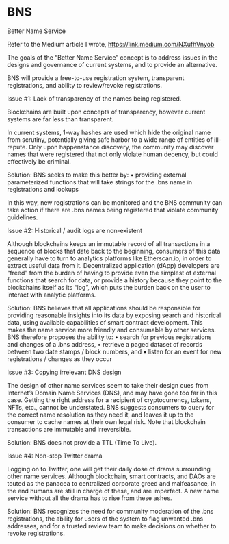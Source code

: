 # BNS
Better Name Service

Refer to the Medium article I wrote, https://link.medium.com/NXufhVnyob

The goals of the “Better Name Service” concept is to address issues in the designs and governance of current systems, and to provide an alternative.

BNS will provide a free-to-use registration system, transparent registrations, and ability to review/revoke registrations.

Issue #1: Lack of transparency of the names being registered.

Blockchains are built upon concepts of transparency, however current systems are far less than transparent.

In current systems, 1-way hashes are used which hide the original name from scrutiny, potentially giving safe harbor to a wide range of entities of ill-repute. Only upon happenstance discovery, the community may discover names that were registered that not only violate human decency, but could effectively be criminal.

Solution:
BNS seeks to make this better by:
• providing external parameterized functions that will take strings for the .bns name in registrations and lookups

In this way, new registrations can be monitored and the BNS community can take action if there are .bns names being registered that violate community guidelines.

Issue #2: Historical / audit logs are non-existent

Although blockchains keeps an immutable record of all transactions in a sequence of blocks that date back to the beginning, consumers of this data generally have to turn to analytics platforms like Etherscan.io, in order to extract useful data from it. Decentralized application (dApp) developers are “freed” from the burden of having to provide even the simplest of external functions that search for data, or provide a history because they point to the blockchains itself as its “log”, which puts the burden back on the user to interact with analytic platforms.

Solution:
BNS believes that all applications should be responsible for providing reasonable insights into its data by exposing search and historical data, using available capabilities of smart contract development. This makes the name service more friendly and consumable by other services. BNS therefore proposes the ability to:
• search for previous registrations and changes of a .bns address,
• retrieve a paged dataset of records between two date stamps / block numbers, and
• listen for an event for new registrations / changes as they occur

Issue #3: Copying irrelevant DNS design

The design of other name services seem to take their design cues from Internet’s Domain Name Services (DNS), and may have gone too far in this case. Getting the right address for a recipient of cryptocurrency, tokens, NFTs, etc., cannot be understated. BNS suggests consumers to query for the correct name resolution as they need it, and leaves it up to the consumer to cache names at their own legal risk. Note that blockchain transactions are immutable and irreversible.

Solution:
BNS does not provide a TTL (Time To Live).

Issue #4: Non-stop Twitter drama

Logging on to Twitter, one will get their daily dose of drama surrounding other name services. Although blockchain, smart contracts, and DAOs are touted as the panacea to centralized corporate greed and malfeasance, in the end humans are still in charge of these, and are imperfect. A new name service without all the drama has to rise from these ashes.

Solution:
BNS recognizes the need for community moderation of the .bns registrations, the ability for users of the system to flag unwanted .bns addresses, and for a trusted review team to make decisions on whether to revoke registrations.
